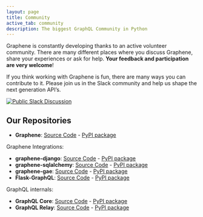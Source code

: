 ```yaml
---
layout: page
title: Community
active_tab: community
description: The biggest GraphQL Community in Python
---
```


Graphene is constantly developing thanks to an active volunteer community. There are many different places where you discuss Graphene, share your experiences or ask for help. **Your feedback and participation are very welcome**!

If you think working with Graphene is fun, there are many ways you can contribute to it. Please join us in the Slack community and help us shape the next generation API’s.

[![Public Slack Discussion](https://graphql-slack.herokuapp.com/badge.svg)](https://graphql-slack.herokuapp.com/)

## Our Repositories

-   **Graphene**: [Source Code][3] - [PyPI package][4]

Graphene Integrations:
-   **graphene-django**: [Source Code][5] - [PyPI package][6]
-   **graphene-sqlalchemy**: [Source Code][11] - [PyPI package][12]
-   **graphene-gae**: [Source Code][13] - [PyPI package][14]
-   **Flask-GraphQL**: [Source Code][9] - [PyPI package][10]

GraphQL internals:
-   **GraphQL Core**: [Source Code] - [PyPI package]
-   **GraphQL Relay**: [Source Code][1] - [PyPI package][2]


  [Source Code]: https://github.com/graphql-python/graphql-core
  [PyPI package]: https://pypi.python.org/pypi/graphql-core
  [1]: https://github.com/graphql-python/graphql-relay
  [2]: https://pypi.python.org/pypi/graphql-relay
  [3]: https://github.com/graphql-python/graphene
  [4]: https://pypi.python.org/pypi/graphene
  [5]: https://github.com/graphql-python/graphene-django
  [6]: https://pypi.python.org/pypi/graphene-django
  [7]: https://github.com/graphql-python/django-graphiql
  [8]: https://pypi.python.org/pypi/django-graphiql
  [9]: https://github.com/graphql-python/flask-graphql
  [10]: https://pypi.python.org/pypi/Flask-GraphQL
  [11]: https://github.com/graphql-python/graphene-sqlalchemy
  [12]: https://pypi.python.org/pypi/graphene-sqlalchemy
  [13]: https://github.com/graphql-python/graphene-gae
  [14]: https://pypi.python.org/pypi/graphene-gae
